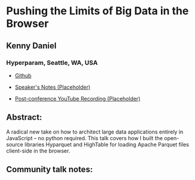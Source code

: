 # Pushing the Limits of Big Data in the Browser 

## Kenny Daniel
### Hyperparam, Seattle, WA, USA 
- [Github](https://github.com/platypii) 

- [Speaker's Notes (Placeholder)]()
- [Post-conference YouTube Recording (Placeholder)]()
## Abstract: 

A radical new take on how to architect large data applications entirely in JavaScript – no python required. This talk covers how I built the open-source libraries Hyparquet and HighTable for loading Apache Parquet files client-side in the browser.
## Community talk notes: 